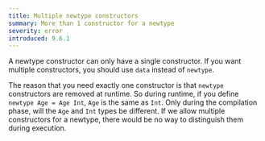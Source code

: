 ```yaml
---
title: Multiple newtype constructors
summary: More than 1 constructor for a newtype
severity: error
introduced: 9.6.1
---
```


A newtype constructor can only have a single constructor. If you want multiple
constructors, you should use `data` instead of `newtype`.

The reason that you need exactly one constructor is that `newtype` constructors
are removed at runtime.
So during runtime, if you define `newtype Age = Age Int`, `Age` is the same as `Int`.
Only during the compilation phase, will the `Age` and `Int` types be different.
If we allow multiple constructors for a newtype, there would be no way to distinguish them during execution.
